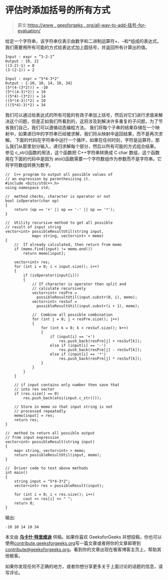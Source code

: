 # 评估时添加括号的所有方式

> 原文:[https://www . geesforgeks . org/all-way-to-add-括号-for-evaluation/](https://www.geeksforgeeks.org/all-ways-to-add-parenthesis-for-evaluation/)

给定一个字符串，该字符串仅表示由数字和二进制运算符+、–和*组成的表达式。我们需要用所有可能的方式给表达式加上圆括号，并返回所有计算出的值。

```
Input : expr = “3-2-1”
Output : {0, 2}
((3-2)-1) = 0 
(3-(2-1)) = 2

Input : expr = "5*4-3*2"
Output : {-10, 10, 14, 10, 34}
(5*(4-(3*2))) = -10
(5*((4-3)*2)) = 10
((5*4)-(3*2)) = 14
((5*(4-3))*2) = 10
(((5*4)-3)*2) = 34

```

我们可以通过给表达式的所有可能的有效子串加上括号，然后对它们进行求值来解决这个问题，但是正如我们所看到的，这将涉及到解决许多重复的子问题，为了节省我们自己，我们可以遵循动态编程方法。
我们将每个子串的结果存储在一个映射中，如果递归中的字符串已经被求解，我们将从映射中返回结果，而不是再次求解。
下面的代码在字符串中运行一个循环，如果在任何时刻，字符是运算符，那么我们从那里划分输入，递归求解每个部分，然后以所有可能的方式组合结果。
参见 c_str()函数的用法，这个函数把 C++字符串转换成 C char 数组，这个函数用在下面的代码中是因为 atoi()函数需要一个字符数组作为参数而不是字符串。它将字符数组转换为数字。

```
//  C++ program to output all possible values of
// an expression by parenthesizing it.
#include <bits/stdc++.h>
using namespace std;

//  method checks, character is operator or not
bool isOperator(char op)
{
    return (op == '+' || op == '-' || op == '*');
}

//  Utility recursive method to get all possible
// result of input string
vector<int> possibleResultUtil(string input,
            map< string, vector<int> > memo)
{
    //  If already calculated, then return from memo
    if (memo.find(input) != memo.end())
        return memo[input];

    vector<int> res;
    for (int i = 0; i < input.size(); i++)
    {
        if (isOperator(input[i]))
        {
            // If character is operator then split and
            // calculate recursively
            vector<int> resPre =
              possibleResultUtil(input.substr(0, i), memo);
            vector<int> resSuf =
              possibleResultUtil(input.substr(i + 1), memo);

            //  Combine all possible combination
            for (int j = 0; j < resPre.size(); j++)
            {
                for (int k = 0; k < resSuf.size(); k++)
                {
                    if (input[i] == '+')
                        res.push_back(resPre[j] + resSuf[k]);
                    else if (input[i] == '-')
                        res.push_back(resPre[j] - resSuf[k]);
                    else if (input[i] == '*')
                        res.push_back(resPre[j] * resSuf[k]);
                }
            }
        }
    }

    // if input contains only number then save that 
    // into res vector
    if (res.size() == 0)
        res.push_back(atoi(input.c_str()));

    // Store in memo so that input string is not 
    // processed repeatedly
    memo[input] = res;
    return res;
}

//  method to return all possible output 
// from input expression
vector<int> possibleResult(string input)
{
    map< string, vector<int> > memo;
    return possibleResultUtil(input, memo);
}

//  Driver code to test above methods
int main()
{
    string input = "5*4-3*2";
    vector<int> res = possibleResult(input);

    for (int i = 0; i < res.size(); i++)
        cout << res[i] << " ";
    return 0;
}
```

输出:

```
-10 10 14 10 34 

```

本文由 **[乌卡什·特里维迪](https://in.linkedin.com/in/utkarsh-trivedi-253069a7)** 供稿。如果你喜欢 GeeksforGeeks 并想投稿，你也可以使用[contribute.geeksforgeeks.org](http://www.contribute.geeksforgeeks.org)写一篇文章或者把你的文章邮寄到 contribute@geeksforgeeks.org。看到你的文章出现在极客博客主页上，帮助其他极客。

如果你发现任何不正确的地方，或者你想分享更多关于上面讨论的话题的信息，请写评论。